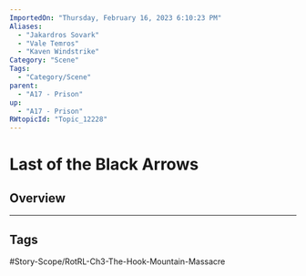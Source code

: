 ```yaml
---
ImportedOn: "Thursday, February 16, 2023 6:10:23 PM"
Aliases:
  - "Jakardros Sovark"
  - "Vale Temros"
  - "Kaven Windstrike"
Category: "Scene"
Tags:
  - "Category/Scene"
parent:
  - "A17 - Prison"
up:
  - "A17 - Prison"
RWtopicId: "Topic_12228"
---
```

# Last of the Black Arrows
## Overview

---
## Tags
#Story-Scope/RotRL-Ch3-The-Hook-Mountain-Massacre

